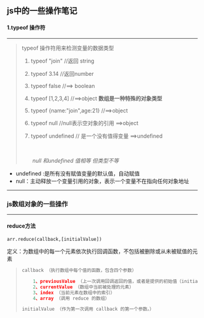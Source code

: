 ## js中的一些操作笔记



#### 1.typeof 操作符

---

> typeof 操作符用来检测变量的数据类型
>
> 1. typeof "join"                                //返回 string
>
> 2. typeof 3.14                                 //返回number
>
> 3. typeof false                                //==> boolean
>
> 4. typeof [1,2,3,4]                          //==>object  **数组是一种特殊的对象类型**
>
> 5. typeof {name:"join",age:21}    //==>object
>
> 6. typeof null                                  //null表示空对象的引用  ==>object
>
> 7. typeof undefined                      // 是一个没有值得变量  ==>undefined
>
>     ​              
>
>     ​         *null 和undefined 值相等 但类型不等*

* undefined :是所有没有赋值变量的默认值，自动赋值
* null：主动释放一个变量引用的对象，表示一个变量不在指向任何对象地址

---

### js数组对象的一些操作

---

#### reduce方法 

```
arr.reduce(callback,[initialValue])
```

定义：为数组中的每一个元素依次执行回调函数，不包括被删除或从未被赋值的元素

> ```js
> callback （执行数组中每个值的函数，包含四个参数）
> 
>     1、previousValue （上一次调用回调返回的值，或者是提供的初始值（initialValue））
>     2、currentValue （数组中当前被处理的元素）
>     3、index （当前元素在数组中的索引）
>     4、array （调用 reduce 的数组）
> 
> initialValue （作为第一次调用 callback 的第一个参数。）
> ```





